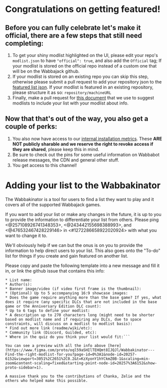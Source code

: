 # Congratulations on getting featured!

## Before you can fully celebrate let's make it official, there are a few steps that still need completing:
1. To get your shiny modlist highlighted on the UI, please edit your repo's `modlist.json` to have `"official": true`, and also add the `Official` tag; If your modlist is stored on the official repo instead of a custom one that will be on the Wabbajack github. 
2. If your modlist is stored on an existing repo you can skip this step, otherwise please submit a pull request to add your repository json to the [featured list json](https://github.com/wabbajack-tools/mod-lists/blob/master/featured_lists.json). If your modlist is featured in an existing repository, please structure it as so: `repository/machineURL`
3. Finally, make a pull request for [this document](https://github.com/wabbajack-tools/mod-lists/blob/master/modlist-descriptions.md) that we use to suggest modlists to include your list with your modlist about info.

## Now that that's out of the way, you also get a couple of perks:
1. You also now have access to our [internal installation metrics](https://build.wabbajack.org/metrics.html). These **ARE NOT publicly sharable and we reserve the right to revoke access if they are shared**, please keep this in mind.
2. Be sure to check out the pins for some useful information on Wabbabot release messages, the CDN and general other stuff.
3. You get access to this channel!

# Adding your list to the Wabbakinator

The Wabbakinator is a tool for users to find a list they want to play and it covers all of the supported Wabbajack games.

If you want to add your list or make any changes in the future, it is up to you to provide the information to differentiate your list from others. Please ping  <@257108926741348353>, <@243442155698388993>, and <@476532467428229146>  in <#1272286658922020924> with what you want to change it to.

We'll obviously help if we can but the onus is on you to provide the information to help direct users to your list. This also goes onto the "To-do" list for things if you create and gain featured on another list.

Please copy and paste the following template into a new message and fill it in, or link the github issue that contains this info:

```
* List name:
* Author(s):
* Banner image/video (if video first frame is the thumbnail):
* (Optional) Up to 5 accompanying 16:9 showcase images:
* Does the game require anything more than the base game? If yes, what does it require (any specific DLCs that are not included in the base game or the Anniversary Edition DLC count):
* Up to 6 tags to define your modlist:
* A description up to 270 characters long (might need to be shorter based on modlist name and if requiring any DLCs, due to space constraints, will discuss on a modlist to modlist basis):
* Find out more link (readme/wiki/etc):
* Community link (Discord, Guilded, etc):
* Where in the quiz do you think your list would fit:```

You can see a preview with all the info above [here](https://www.figma.com/proto/oql59aSHIlTEHQmt8IJQJl/Wabbakinator---Find-the-right-modlist-for-you?page-id=0%3A1&node-id=20257-6152&viewport=3051%2C2651%2C0.2&t=KzXyonY1hYCkmZ0B-1&scaling=min-zoom&content-scaling=fixed&starting-point-node-id=20257%3A6152&show-proto-sidebar=1).

A massive thank you to the contributions of Chanka, Zelie and the others who helped make this possible.
